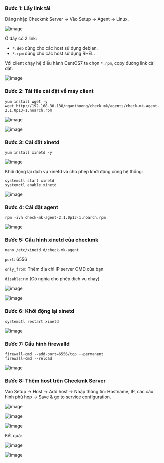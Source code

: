 ### Bước 1: Lấy link tải

Đăng nhập Checkmk Server -> Vào Setup -> Agent -> Linux.

![image](https://user-images.githubusercontent.com/111716161/194269084-a4d51230-33e8-4672-b7e8-50f2ef3a3f07.png)

Ở đây có 2 link:

- `*.deb` dùng cho các host sử dụng debian.
- `*.rpm` dùng cho các host sử dụng RHEL.

Với client chạy hệ điều hành CentOS7 ta chọn `*.rpm`, copy đường link cài đặt. 

![image](https://user-images.githubusercontent.com/111716161/194271131-81f37228-1a9b-461a-8612-d8e153f1ce07.png)

### Bước 2: Tải file cài đặt về máy client

```
yum install wget -y
wget http://192.168.30.138/nganthuong/check_mk/agents/check-mk-agent-2.1.0p13-1.noarch.rpm
```

![image](https://user-images.githubusercontent.com/111716161/194449112-e61205a6-728e-4c2b-b020-b6d3f767c250.png)

![image](https://user-images.githubusercontent.com/111716161/194449070-3ec30edd-5872-43d4-a0ad-97c6af44b6cf.png)


### Bước 3: Cài đặt xinetd

```
yum install xinetd -y
```

![image](https://user-images.githubusercontent.com/111716161/194449166-6f385a51-f5cd-4823-8e1a-735b93f48539.png)

Khởi động lại dịch vụ xinetd và cho phép khởi động cùng hệ thống:

```
systemctl start xinetd
systemctl enable xinetd
```

![image](https://user-images.githubusercontent.com/111716161/194449270-25d36cab-2469-4881-a8a0-a43fb13e3368.png)

### Bước 4: Cài đặt agent

```
rpm -ivh check-mk-agent-2.1.0p13-1.noarch.rpm
```

![image](https://user-images.githubusercontent.com/111716161/194449434-700a3c5c-15a2-4292-84bb-d079cd718897.png)

### Bước 5: Cấu hình xinetd của checkmk

```
nano /etc/xinetd.d/check-mk-agent
```

`port`: 6556

`only_from`: Thêm địa chỉ IP server OMD của bạn

`disable`: no (Có nghĩa cho phép dịch vụ chạy)

![image](https://user-images.githubusercontent.com/111716161/194449933-418320de-7ded-4c74-ac85-1cae0d586937.png)

![image](https://user-images.githubusercontent.com/111716161/194450070-57dc9739-3559-4a82-8b68-8e4887b5917f.png)

### Bước 6: Khởi động lại xinetd

```
systemctl restart xinetd
```

![image](https://user-images.githubusercontent.com/111716161/194450295-5a24bae7-96c6-4fd8-bb75-85001280e565.png)

### Bước 7: Cấu hình firewalld

```
firewall-cmd --add-port=6556/tcp --permanent
firewall-cmd --reload
```

![image](https://user-images.githubusercontent.com/111716161/194450478-b626351b-2953-4ad5-b057-d4eda0da1e97.png)

### Bước 8: Thêm host trên Checkmk Server

Vào Setup ->  Host -> Add host -> Nhập thông tin: Hostname, IP, các cấu hình phù hợp -> Save & go to service configuration. 

![image](https://user-images.githubusercontent.com/111716161/194451050-444e0c4c-535b-44d1-8a8a-7f173a0a0545.png)

![image](https://user-images.githubusercontent.com/111716161/194451092-bf2f0a0a-453d-4264-a2e2-b2c591b29b75.png)

![image](https://user-images.githubusercontent.com/111716161/194451216-a61a8d71-f64b-4929-98f1-8f771b539cc7.png)

Kết quả:

![image](https://user-images.githubusercontent.com/111716161/194451345-f7eb352d-d07f-4ffc-9d1b-631105fc0b8b.png)

![image](https://user-images.githubusercontent.com/111716161/194451874-d14e4d3b-28c1-4927-ac3e-deb60ca97ac0.png)
